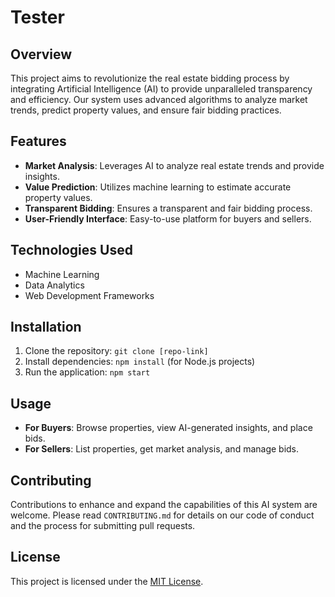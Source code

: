 # Tester

## Overview

This project aims to revolutionize the real estate bidding process by integrating Artificial Intelligence (AI) to provide unparalleled transparency and efficiency. Our system uses advanced algorithms to analyze market trends, predict property values, and ensure fair bidding practices.

## Features

- **Market Analysis**: Leverages AI to analyze real estate trends and provide insights.
- **Value Prediction**: Utilizes machine learning to estimate accurate property values.
- **Transparent Bidding**: Ensures a transparent and fair bidding process.
- **User-Friendly Interface**: Easy-to-use platform for buyers and sellers.

## Technologies Used

- Machine Learning
- Data Analytics
- Web Development Frameworks

## Installation

1. Clone the repository: `git clone [repo-link]`
2. Install dependencies: `npm install` (for Node.js projects)
3. Run the application: `npm start`

## Usage

- **For Buyers**: Browse properties, view AI-generated insights, and place bids.
- **For Sellers**: List properties, get market analysis, and manage bids.

## Contributing

Contributions to enhance and expand the capabilities of this AI system are welcome. Please read `CONTRIBUTING.md` for details on our code of conduct and the process for submitting pull requests.

## License

This project is licensed under the [MIT License](LICENSE).
